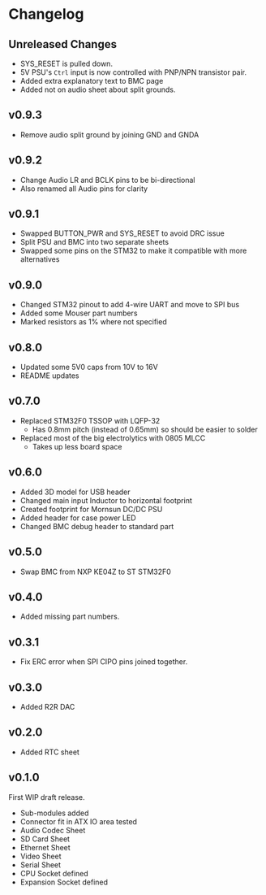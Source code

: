 # Changelog

## Unreleased Changes

* SYS_RESET is pulled down.
* 5V PSU's `Ctrl` input is now controlled with PNP/NPN transistor pair.
* Added extra explanatory text to BMC page
* Added not on audio sheet about split grounds.

## v0.9.3

* Remove audio split ground by joining GND and GNDA

## v0.9.2

* Change Audio LR and BCLK pins to be bi-directional
* Also renamed all Audio pins for clarity

## v0.9.1

* Swapped BUTTON_PWR and SYS_RESET to avoid DRC issue
* Split PSU and BMC into two separate sheets
* Swapped some pins on the STM32 to make it compatible with more alternatives

## v0.9.0

* Changed STM32 pinout to add 4-wire UART and move to SPI bus
* Added some Mouser part numbers
* Marked resistors as 1% where not specified

## v0.8.0

* Updated some 5V0 caps from 10V to 16V
* README updates

## v0.7.0

* Replaced STM32F0 TSSOP with LQFP-32
  * Has 0.8mm pitch (instead of 0.65mm) so should be easier to solder
* Replaced most of the big electrolytics with 0805 MLCC
  * Takes up less board space

## v0.6.0

* Added 3D model for USB header
* Changed main input Inductor to horizontal footprint
* Created footprint for Mornsun DC/DC PSU
* Added header for case power LED
* Changed BMC debug header to standard part

## v0.5.0

* Swap BMC from NXP KE04Z to ST STM32F0

## v0.4.0

* Added missing part numbers.

## v0.3.1

* Fix ERC error when SPI CIPO pins joined together.

## v0.3.0

* Added R2R DAC

## v0.2.0

* Added RTC sheet

## v0.1.0

First WIP draft release.

* Sub-modules added
* Connector fit in ATX IO area tested
* Audio Codec Sheet
* SD Card Sheet
* Ethernet Sheet
* Video Sheet
* Serial Sheet
* CPU Socket defined
* Expansion Socket defined


